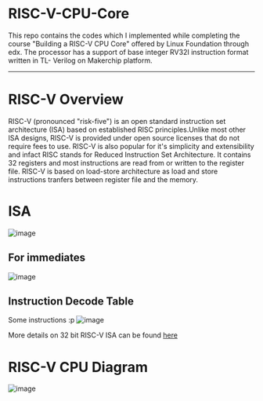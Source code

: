 # RISC-V-CPU-Core
This repo contains the codes which I implemented while completing the course "Building a RISC-V CPU Core"  offered by Linux Foundation through edx.
The processor has a support of base integer RV32I instruction format written in TL- Verilog on Makerchip platform.
<hr>

# RISC-V Overview
RISC-V (pronounced "risk-five") is an open standard instruction set architecture (ISA) based on established RISC principles.Unlike most other ISA designs, RISC-V is provided under open source licenses that do not require fees to use. RISC-V is also popular for it's simplicity and extensibility and infact RISC stands for Reduced Instruction Set Architecture.
It contains 32 registers and most instructions are read from or written to the register file. RISC-V is based on load-store architecture as load and store instructions tranfers between register file and the memory.

# ISA
![image](https://user-images.githubusercontent.com/82756709/172918157-45de79f7-dd01-4b97-84a6-2f25db40ed17.png)

## For immediates
![image](https://user-images.githubusercontent.com/82756709/172920702-47686768-01d6-4e82-b028-fbf133545342.png)

## Instruction Decode Table
Some instructions :p
![image](https://user-images.githubusercontent.com/82756709/172923028-91b7e08f-953d-43cf-97f9-90a743f8314f.png)


More details on 32 bit RISC-V ISA can be found [here](https://inst.eecs.berkeley.edu/~cs61c/resources/su18_lec/Lecture7.pdf)

# RISC-V CPU Diagram
![image](https://user-images.githubusercontent.com/82756709/172920290-20b4c0a4-c2fc-4b38-afae-0b401f97c8d1.png)

